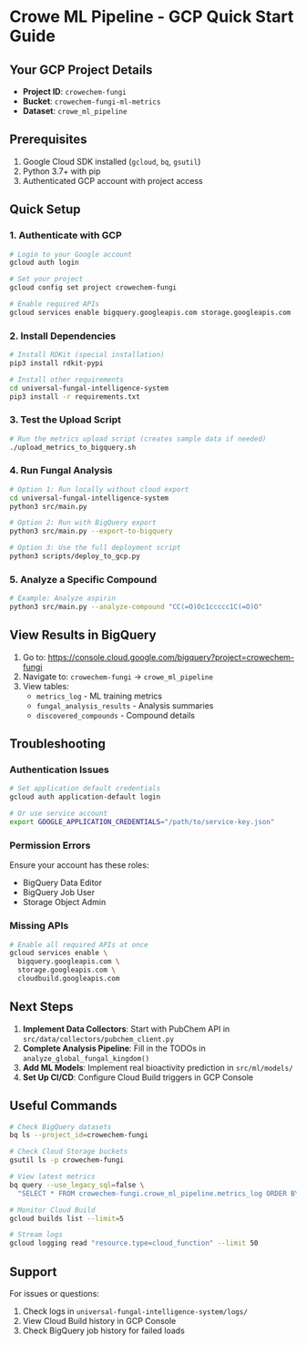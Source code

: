 # Crowe ML Pipeline - GCP Quick Start Guide

## Your GCP Project Details
- **Project ID**: `crowechem-fungi`
- **Bucket**: `crowechem-fungi-ml-metrics`
- **Dataset**: `crowe_ml_pipeline`

## Prerequisites
1. Google Cloud SDK installed (`gcloud`, `bq`, `gsutil`)
2. Python 3.7+ with pip
3. Authenticated GCP account with project access

## Quick Setup

### 1. Authenticate with GCP
```bash
# Login to your Google account
gcloud auth login

# Set your project
gcloud config set project crowechem-fungi

# Enable required APIs
gcloud services enable bigquery.googleapis.com storage.googleapis.com
```

### 2. Install Dependencies
```bash
# Install RDKit (special installation)
pip3 install rdkit-pypi

# Install other requirements
cd universal-fungal-intelligence-system
pip3 install -r requirements.txt
```

### 3. Test the Upload Script
```bash
# Run the metrics upload script (creates sample data if needed)
./upload_metrics_to_bigquery.sh
```

### 4. Run Fungal Analysis
```bash
# Option 1: Run locally without cloud export
cd universal-fungal-intelligence-system
python3 src/main.py

# Option 2: Run with BigQuery export
python3 src/main.py --export-to-bigquery

# Option 3: Use the full deployment script
python3 scripts/deploy_to_gcp.py
```

### 5. Analyze a Specific Compound
```bash
# Example: Analyze aspirin
python3 src/main.py --analyze-compound "CC(=O)Oc1ccccc1C(=O)O"
```

## View Results in BigQuery

1. Go to: https://console.cloud.google.com/bigquery?project=crowechem-fungi
2. Navigate to: `crowechem-fungi` → `crowe_ml_pipeline`
3. View tables:
   - `metrics_log` - ML training metrics
   - `fungal_analysis_results` - Analysis summaries
   - `discovered_compounds` - Compound details

## Troubleshooting

### Authentication Issues
```bash
# Set application default credentials
gcloud auth application-default login

# Or use service account
export GOOGLE_APPLICATION_CREDENTIALS="/path/to/service-key.json"
```

### Permission Errors
Ensure your account has these roles:
- BigQuery Data Editor
- BigQuery Job User
- Storage Object Admin

### Missing APIs
```bash
# Enable all required APIs at once
gcloud services enable \
  bigquery.googleapis.com \
  storage.googleapis.com \
  cloudbuild.googleapis.com
```

## Next Steps

1. **Implement Data Collectors**: Start with PubChem API in `src/data/collectors/pubchem_client.py`
2. **Complete Analysis Pipeline**: Fill in the TODOs in `analyze_global_fungal_kingdom()`
3. **Add ML Models**: Implement real bioactivity prediction in `src/ml/models/`
4. **Set Up CI/CD**: Configure Cloud Build triggers in GCP Console

## Useful Commands

```bash
# Check BigQuery datasets
bq ls --project_id=crowechem-fungi

# Check Cloud Storage buckets
gsutil ls -p crowechem-fungi

# View latest metrics
bq query --use_legacy_sql=false \
  "SELECT * FROM crowechem-fungi.crowe_ml_pipeline.metrics_log ORDER BY timestamp DESC LIMIT 5"

# Monitor Cloud Build
gcloud builds list --limit=5

# Stream logs
gcloud logging read "resource.type=cloud_function" --limit 50
```

## Support

For issues or questions:
1. Check logs in `universal-fungal-intelligence-system/logs/`
2. View Cloud Build history in GCP Console
3. Check BigQuery job history for failed loads 